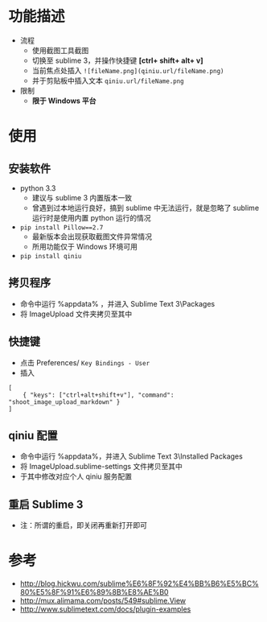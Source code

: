
# 功能描述
- 流程
	- 使用截图工具截图
	- 切换至 sublime 3，并操作快捷键 **[ctrl+ shift+ alt+ v]**
	- 当前焦点处插入 `![fileName.png](qiniu.url/fileName.png)`
	- 并于剪贴板中插入文本 `qiniu.url/fileName.png`
- 限制
	- **限于 Windows 平台**


# 使用
## 安装软件
- python 3.3 
	- 建议与 sublime 3 内置版本一致
	- 曾遇到过本地运行良好，搞到 sublime 中无法运行，就是忽略了 sublime 运行时是使用内置 python 运行的情况
- `pip install Pillow==2.7 `
	- 最新版本会出现获取截图文件异常情况
	- 所用功能仅于 Windows 环境可用
- `pip install qiniu`

## 拷贝程序
- 命令中运行 %appdata%
，并进入 Sublime Text 3\Packages
- 将 ImageUpload 文件夹拷贝至其中

## 快捷键
- 点击 Preferences/ `Key Bindings - User`
- 插入
```
[
	{ "keys": ["ctrl+alt+shift+v"], "command": "shoot_image_upload_markdown" }
]
```

## qiniu 配置
- 命令中运行 %appdata%，并进入 Sublime Text 3\Installed Packages
- 将 ImageUpload.sublime-settings 文件拷贝至其中
- 于其中修改对应个人 qiniu 服务配置

## 重启 Sublime 3
- 注：所谓的重启，即关闭再重新打开即可


# 参考
- http://blog.hickwu.com/sublime%E6%8F%92%E4%BB%B6%E5%BC%80%E5%8F%91%E6%89%8B%E8%AE%B0
- http://mux.alimama.com/posts/549#sublime.View
- http://www.sublimetext.com/docs/plugin-examples
